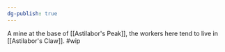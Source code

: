 ```yaml
---
dg-publish: true
---
```


A mine at the base of [[Astilabor's Peak]], the workers here tend to live in [[Astilabor's Claw]].
#wip 